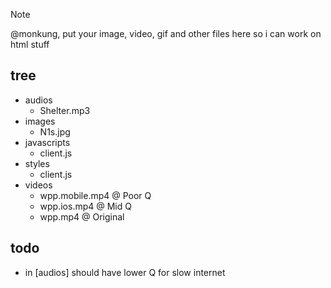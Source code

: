 > [!NOTE]
> @monkung, put your image, video, gif and other files here
> so i can work on html stuff

## tree
- audios
  - Shelter.mp3
- images
  - N1s.jpg
- javascripts
  - client.js
- styles
  - client.js
- videos
  - wpp.mobile.mp4  @ Poor   Q
  - wpp.ios.mp4     @ Mid    Q
  - wpp.mp4         @ Original

## todo
- in [audios] should have lower Q for slow internet